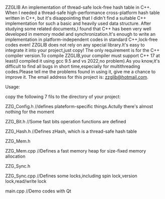 ZZGLIB
An implementation of thread-safe lock-free hash table in C++. When I needed a thread-safe high-performance cross-platform hash table written in C++, but it's disappointing that I didn't find a suitable C++ implementation for such a basic and heavily used data structure. After studying some related documents,I found that C++ has been very well developed in memory model and synchronization.It's enough to write an implementation in platform-independent codes in standard C++,lock-free codes even! ZZGLIB does not rely on any special library.It's easy to integrate it into your project,just copy! The only requirement is for the C++ compiler version.To compile ZZGLIB,your compiler must support C++ 17 at least(I compiled it using gcc 9.5 and vs 2022,no problem).As you know,it's difficult to find all bugs in short time,especially for multithreading codes.Please tell me the problems found in using it, give me a chance to improve it. The email address for this project is: zzglib@hotmail.com.

Usage:

copy the following 7 fils to the directory of your project:

ZZG_Config.h //defines plateform-specific things.Actully there's almost nothing for the moment

ZZG_Bit.h //Some fast bits operation functions are defined

ZZG_Hash.h //Defines zHash, which is a thread-safe hash table

ZZG_Mem.h

ZZG_Mem.cpp //Defines a fast memory heap for size-fixed memory allocation

ZZG_Sync.h

ZZG_Sync.cpp //Defines some locks,including spin lock,version lock,read/write lock

main.cpp //Demo codes with Qt
